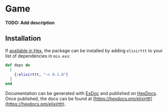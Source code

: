 # Game

**TODO: Add description**

## Installation

If [available in Hex](https://hex.pm/docs/publish), the package can be installed
by adding `elixirttt` to your list of dependencies in `mix.exs`:

```elixir
def deps do
  [
    {:elixirttt, "~> 0.1.0"}
  ]
end
```

Documentation can be generated with [ExDoc](https://github.com/elixir-lang/ex_doc)
and published on [HexDocs](https://hexdocs.pm). Once published, the docs can
be found at [https://hexdocs.pm/elixirttt](https://hexdocs.pm/elixirttt).

